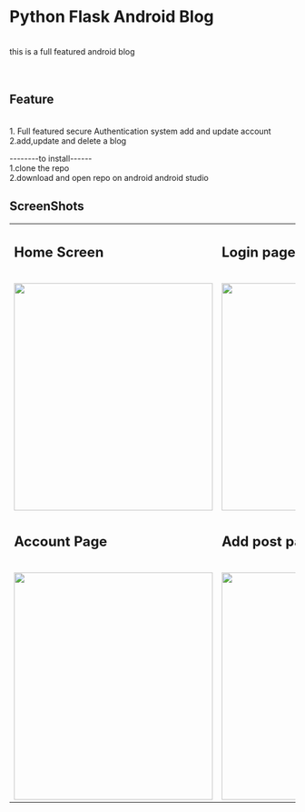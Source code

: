 <h1>Python Flask Android Blog</h2></br>
this is a full featured android blog</br>
</br>
</br>
<h2>Feature</h2></br>
1. Full featured secure Authentication system add and update account </br>
2.add,update and delete a blog</br>

--------to install------</br>
1.clone the repo</br>
2.download and open repo on android android studio</br>
  
<h2>ScreenShots</h2>

<table>
  
  <tr>
   <td><h2>Home Screen</h2></br><img src="../master/app/src/main/res/drawable/home.png?raw=true" width="350" height="400" /></td>
      <td><h2>Login page</h2></br><img src="../master/app/src/main/res/drawable/login.png?raw=true" width="350" height="400" /></td>
      <td><h2>SignUp page</h2></br><img src="../master/app/src/main/res/drawable/signup.png?raw=true" width="350" height="400" /></td>
  </tr>
  <tr>
   <td><h2>Account Page</h2></br><img src="../master/app/src/main/res/drawable/profile.png?raw=true" width="350" height="400" /></td>
      <td><h2>Add post page</h2></br><img src="../master/app/src/main/res/drawable/add.png?raw=true" width="350" height="400" /></td>
      <td><h2>update Delete Page</h2></br><img src="../master/app/src/main/res/drawable/update_del.png?raw=true" width="350" height="400" /></td>
  </tr>
  

  </table>

